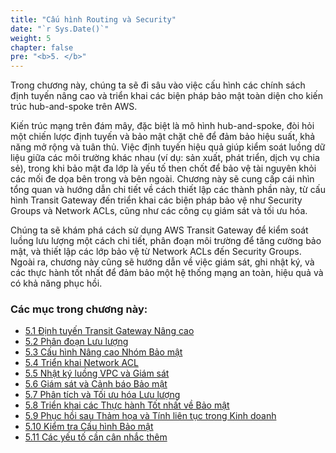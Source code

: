 ```yaml
---
title: "Cấu hình Routing và Security"
date: "`r Sys.Date()`"
weight: 5
chapter: false
pre: "<b>5. </b>"
---
```




Trong chương này, chúng ta sẽ đi sâu vào việc cấu hình các chính sách định tuyến nâng cao và triển khai các biện pháp bảo mật toàn diện cho kiến trúc hub-and-spoke trên AWS.

Kiến trúc mạng trên đám mây, đặc biệt là mô hình hub-and-spoke, đòi hỏi một chiến lược định tuyến và bảo mật chặt chẽ để đảm bảo hiệu suất, khả năng mở rộng và tuân thủ. Việc định tuyến hiệu quả giúp kiểm soát luồng dữ liệu giữa các môi trường khác nhau (ví dụ: sản xuất, phát triển, dịch vụ chia sẻ), trong khi bảo mật đa lớp là yếu tố then chốt để bảo vệ tài nguyên khỏi các mối đe dọa bên trong và bên ngoài. Chương này sẽ cung cấp cái nhìn tổng quan và hướng dẫn chi tiết về cách thiết lập các thành phần này, từ cấu hình Transit Gateway đến triển khai các biện pháp bảo vệ như Security Groups và Network ACLs, cũng như các công cụ giám sát và tối ưu hóa.

Chúng ta sẽ khám phá cách sử dụng AWS Transit Gateway để kiểm soát luồng lưu lượng một cách chi tiết, phân đoạn môi trường để tăng cường bảo mật, và thiết lập các lớp bảo vệ từ Network ACLs đến Security Groups. Ngoài ra, chương này cũng sẽ hướng dẫn về việc giám sát, ghi nhật ký, và các thực hành tốt nhất để đảm bảo một hệ thống mạng an toàn, hiệu quả và có khả năng phục hồi.

### Các mục trong chương này:

*   [5.1 Định tuyến Transit Gateway Nâng cao](5.1-advanced-transit-gateway-routing/)
*   [5.2 Phân đoạn Lưu lượng](5.2-traffic-segmentation/)
*   [5.3 Cấu hình Nâng cao Nhóm Bảo mật](5.3-advanced-security-group-configuration/)
*   [5.4 Triển khai Network ACL](5.4-network-acl-implementation/)
*   [5.5 Nhật ký luồng VPC và Giám sát](5.5-vpc-flow-logs-and-monitoring/)
*   [5.6 Giám sát và Cảnh báo Bảo mật](5.6-security-monitoring-and-alerting/)
*   [5.7 Phân tích và Tối ưu hóa Lưu lượng](5.7-traffic-analysis-and-optimization/)
*   [5.8 Triển khai các Thực hành Tốt nhất về Bảo mật](5.8-security-best-practices/)
*   [5.9 Phục hồi sau Thảm họa và Tính liên tục trong Kinh doanh](5.9-disaster-recovery/)
*   [5.10 Kiểm tra Cấu hình Bảo mật](5.10-security-configuration-testing/)
*   [5.11 Các yếu tố cần cân nhắc thêm](5.11-additional-considerations/)
